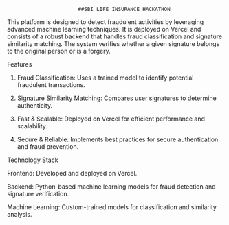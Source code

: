                            ##SBI LIFE INSURANCE HACKATHON

This platform is designed to detect fraudulent activities by leveraging advanced machine learning techniques. It is deployed on Vercel and consists of a robust backend that handles fraud classification and signature similarity matching. The system verifies whether a given signature belongs to the original person or is a forgery.



Features

1. Fraud Classification: Uses a trained model to identify potential fraudulent transactions.

2. Signature Similarity Matching: Compares user signatures to determine authenticity.

3. Fast & Scalable: Deployed on Vercel for efficient performance and scalability.

4. Secure & Reliable: Implements best practices for secure authentication and fraud prevention.


Technology Stack

Frontend: Developed and deployed on Vercel.

Backend: Python-based machine learning models for fraud detection and signature verification.

Machine Learning: Custom-trained models for classification and similarity analysis.
